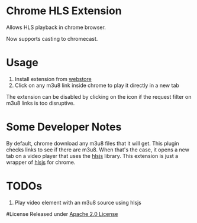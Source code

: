 # Chrome HLS Extension

Allows HLS playback in chrome browser.

Now supports casting to chromecast.

# Usage

1. Install extension from [webstore][]
2. Click on any m3u8 link inside chrome to play it directly in a new tab

The extension can be disabled by clicking on the icon if the request filter on m3u8 links is too disruptive.

[webstore]: https://chrome.google.com/webstore/detail/native-hls-playback/emnphkkblegpebimobpbekeedfgemhof

# Some Developer Notes 

By default, chrome download any m3u8 files that it will get. This plugin checks links to see if there are m3u8.
When that's the case, it opens a new tab on a video player that uses the [hlsjs][] library. This extension is just a wrapper of [hlsjs][] for chrome.

[hlsjs]: https://github.com/dailymotion/hls.js

# TODOs

1. Play video element with an m3u8 source using hlsjs

#License
Released under [Apache 2.0 License](LICENSE)

